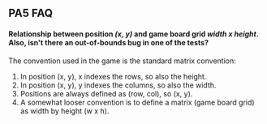 ## PA5 FAQ

#### Relationship between position *(x, y)* and game board grid *width x height*. Also, isn't there an out-of-bounds bug in one of the tests?
The convention used in the game is the standard matrix convention:
1.  In position (x, y), x indexes the rows, so also the height.
2.  In position (x, y), y indexes the columns, so also the width.
3.  Positions are always defined as (row, col), so (x, y).
4.  A somewhat looser convention is to define a matrix (game board grid) as width by height (w x h).

